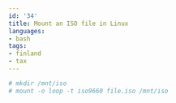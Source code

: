 ```yaml
---
id: '34'
title: Mount an ISO file in Linux
languages:
- bash
tags:
- finland
- tax
---
```


```bash
# mkdir /mnt/iso
# mount -o loop -t iso9660 file.iso /mnt/iso
```
    

